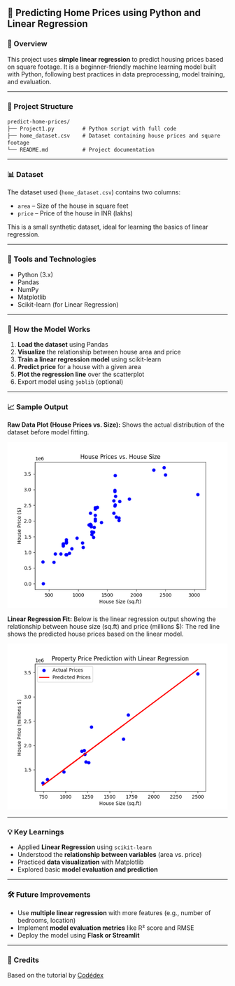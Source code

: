 ## 🏡 Predicting Home Prices using Python and Linear Regression

### 📌 Overview  
This project uses **simple linear regression** to predict housing prices based on square footage. It is a beginner-friendly machine learning model built with Python, following best practices in data preprocessing, model training, and evaluation.

---

### 📂 Project Structure
```
predict-home-prices/
├── Project1.py         # Python script with full code
├── home_dataset.csv    # Dataset containing house prices and square footage
└── README.md           # Project documentation
```
---

### 📊 Dataset  
The dataset used (`home_dataset.csv`) contains two columns:
- `area` – Size of the house in square feet
- `price` – Price of the house in INR (lakhs)

This is a small synthetic dataset, ideal for learning the basics of linear regression.

---

### 🔧 Tools and Technologies
- Python (3.x)
- Pandas
- NumPy
- Matplotlib
- Scikit-learn (for Linear Regression)

---

### 🚀 How the Model Works

1. **Load the dataset** using Pandas  
2. **Visualize** the relationship between house area and price  
3. **Train a linear regression model** using scikit-learn  
4. **Predict price** for a house with a given area  
5. **Plot the regression line** over the scatterplot  
6. Export model using `joblib` (optional)

---

### 📈 Sample Output
**Raw Data Plot (House Prices vs. Size):**
Shows the actual distribution of the dataset before model fitting.

![Raw Scatter Plot](https://github.com/RashikaJ/predict-home-prices/blob/cc1ff56fb76de19710c399088cdb16664b07a39a/Figure_1.png?raw)

**Linear Regression Fit:**
Below is the linear regression output showing the relationship between house size (sq.ft) and price (millions $):
The red line shows the predicted house prices based on the linear model.

![Property Price Prediction](https://github.com/RashikaJ/predict-home-prices/blob/cc1ff56fb76de19710c399088cdb16664b07a39a/Figure_2.png?raw)

---

### 💡 Key Learnings

- Applied **Linear Regression** using `scikit-learn`
- Understood the **relationship between variables** (area vs. price)
- Practiced **data visualization** with Matplotlib
- Explored basic **model evaluation and prediction**

---

### 🛠 Future Improvements
- Use **multiple linear regression** with more features (e.g., number of bedrooms, location)
- Implement **model evaluation metrics** like R² score and RMSE
- Deploy the model using **Flask or Streamlit**

---

### 🧠 Credits
Based on the tutorial by [Codédex](https://www.codedex.io/projects/predict-home-prices-with-python-and-linear-regression)

